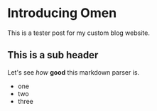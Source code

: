 # Introducing Omen

This is a tester post for my custom blog website.

## This is a sub header

Let's see _how_ **good** this markdown parser is.

- one
- two
- three
